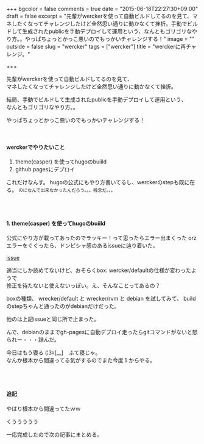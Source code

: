 +++
bgcolor = false
comments = true
date = "2015-06-18T22:27:30+09:00"
draft = false
excerpt = "先輩がwerckerを使って自動ビルドしてるのを見て、マネしたくなってチャレンジしたけど全然思い通りに動かなくて挫折。手動でビルドして生成されたpublicを手動デプロイして運用という、なんともゴリゴリなやり方。。やっぱちょっとかっこ悪いのでもっかいチャレンジする！"
image = ""
outside = false
slug = "wercker"
tags = ["wercker"]
title = "werckerに再チャレンジ。"

+++

先輩がwerckerを使って自動ビルドしてるのを見て、  
マネしたくなってチャレンジしたけど全然思い通りに動かなくて挫折。  

結局、手動でビルドして生成されたpublicを手動デプロイして運用という、  
なんともゴリゴリなやり方。。  

やっぱちょっとかっこ悪いのでもっかいチャレンジする！

<br>

#### werckerでやりたいこと

1. theme(casper) を使ってhugoのbuiild
2. github pagesにデプロイ

これだけなんす。
hugoの公式にもやり方書いてるし、werckerのstepも既に在る。
<small>のになんで出来なかったんだろう。。。残念だ。。。</small>

<br><br>

#### 1.  theme(casper) を使ってhugoのbuiild

公式にやり方が載ってあったのでラッキー！って思ったらエラー出まくった orz  
エラーをぐぐったら、ドンピシャ感のあるissueに辿り着いた。

[issue](https://github.com/ArjenSchwarz/wercker-step-hugo-build/issues/8)

適当にしか読めてないけど、おそらくbox: wercker/defaultの仕様が変わったようで  
修正を待たないと使えないっぽい。え、そんなことってあるの？

boxの種類、
wrecker/default と wrecker/rvm と debian を試してみて、
buildのstepちゃんと通ったのがdebianだけだった。

他のは上記issueと同じ所で止まった。

んで、debianのままでgh-pagesに自動デプロイ走ったらgitコマンドがないと怒られー・・・詰んだ。

今日はもう寝る (¦3ꇤ[__]　ふて寝じゃ。  
なんか根本から間違ってる気がするのでまた今度１からやる。

<br><br>

#### 追記

やはり根本から間違ってたｗｗ

くううううう

一応完成したので次の記事にまとめる。
